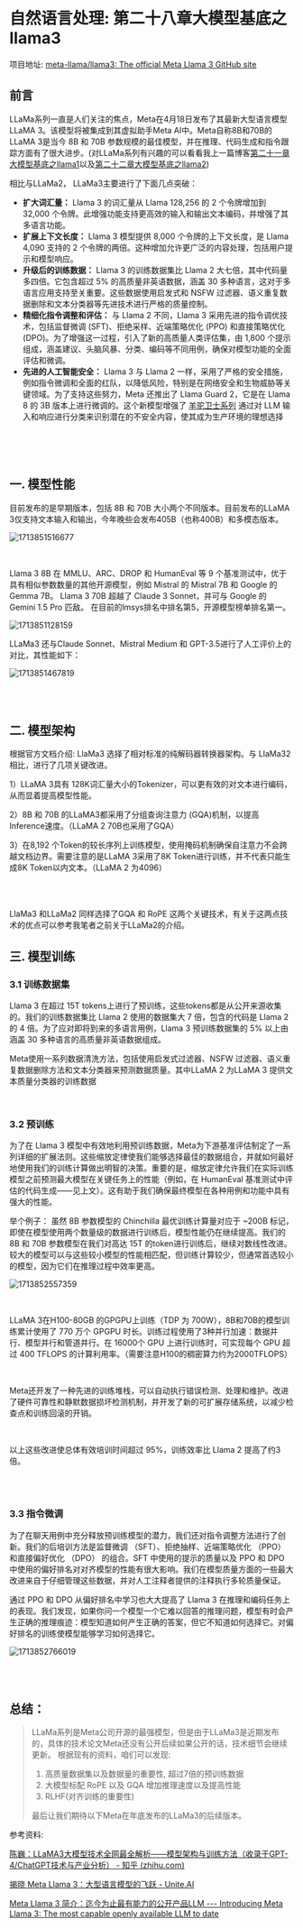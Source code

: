 # 自然语言处理: 第二十八章大模型基底之llama3

项目地址: [meta-llama/llama3: The official Meta Llama 3 GitHub site](https://github.com/meta-llama/llama3)

## 前言

LLaMa系列一直是人们关注的焦点，Meta在4月18日发布了其最新大型语言模型 LLaMA 3。该模型将被集成到其虚拟助手Meta AI中。Meta自称8B和70B的LLaMA 3是当今 8B 和 70B 参数规模的最佳模型，并在推理、代码生成和指令跟踪方面有了很大进步。(对LLaMa系列有兴趣的可以看看我上一篇博客[第二十一章大模型基底之llama1](https://blog.csdn.net/victor_manches/article/details/137017314?spm=1001.2014.3001.5501)以及[第二十二章大模型基底之llama2](https://blog.csdn.net/victor_manches/article/details/137328572?csdn_share_tail=%7B%22type%22%3A%22blog%22%2C%22rType%22%3A%22article%22%2C%22rId%22%3A%22137328572%22%2C%22source%22%3A%22victor_manches%22%7D))

相比与LLaMa2， LLaMa3主要进行了下面几点突破：

* **扩大词汇量：** Llama 3 的词汇量从 Llama 128,256 的 2 个令牌增加到 32,000 个令牌。此增强功能支持更高效的输入和输出文本编码，并增强了其多语言功能。
* **扩展上下文长度：** Llama 3 模型提供 8,000 个令牌的上下文长度，是 Llama 4,090 支持的 2 个令牌的两倍。这种增加允许更广泛的内容处理，包括用户提示和模型响应。
* **升级后的训练数据：** Llama 3 的训练数据集比 Llama 2 大七倍，其中代码量多四倍。它包含超过 5% 的高质量非英语数据，涵盖 30 多种语言，这对于多语言应用支持至关重要。这些数据使用启发式和 NSFW 过滤器、语义重复数据删除和文本分类器等先进技术进行严格的质量控制。
* **精细化指令调整和评估：** 与 Llama 2 不同，Llama 3 采用先进的指令调优技术，包括监督微调 (SFT)、拒绝采样、近端策略优化 (PPO) 和直接策略优化 (DPO)。为了增强这一过程，引入了新的高质量人类评估集，由 1,800 个提示组成，涵盖建议、头脑风暴、分类、编码等不同用例，确保对模型功能的全面评估和微调。
* **先进的人工智能安全：** Llama 3 与 Llama 2 一样，采用了严格的安全措施，例如指令微调和全面的红队，以降低风险，特别是在网络安全和生物威胁等关键领域。为了支持这些努力，Meta 还推出了 Llama Guard 2，它是在 Llama 8 的 3B 版本上进行微调的。这个新模型增强了 [羊驼卫士系列](https://ai.meta.com/research/publications/llama-guard-llm-based-input-output-safeguard-for-human-ai-conversations/) 通过对 LLM 输入和响应进行分类来识别潜在的不安全内容，使其成为生产环境的理想选择

<br />

<br />

<br />

## 一. 模型性能

目前发布的是早期版本，包括 8B 和 70B 大小两个不同版本。目前发布的LLaMA 3仅支持文本输入和输出，今年晚些会发布405B（也称400B）和多模态版本。

![1713851516677](image/28_llama3/1713851516677.png)

<br />

Llama 3 8B 在 MMLU、ARC、DROP 和 HumanEval 等 9 个基准测试中，优于具有相似参数数量的其他开源模型，例如 Mistral 的 Mistral 7B 和 Google 的 Gemma 7B。 Llama 3 70B 超越了 Claude 3 Sonnet，并可与 Google 的 Gemini 1.5 Pro 匹敌。 在目前的lmsys排名中排名第5，开源模型榜单排名第一。

![1713851128159](image/28_llama3/1713851128159.png)

LLaMa3 还与Claude Sonnet、Mistral Medium 和 GPT-3.5进行了人工评价上的对比，其性能如下：

![1713851467819](image/28_llama3/1713851467819.png)

<br />

<br />

## 二. 模型架构

根据官方文档介绍: LlaMa3 选择了相对标准的纯解码器转换器架构。与 LlaMa32 相比，进行了几项关键改进。

1）LLaMA 3具有 128K词汇量大小的Tokenizer，可以更有效的对文本进行编码，从而显着提高模型性能。

2）8B 和 70B 的LLaMA3都采用了分组查询注意力 (GQA)机制，以提高Inference速度。（LLaMA 2 70B也采用了GQA）

3）在8,192 个Token的较长序列上训练模型，使用掩码机制确保自注意力不会跨越文档边界。需要注意的是LLaMA 3采用了8K Token进行训练，并不代表只能生成8K Token以内文本。（LLaMA 2 为4096）

<br />

<br />

LlaMa3 和LLaMa2 同样选择了GQA 和 RoPE 这两个关键技术，有关于这两点技术的优点可以参考我笔者之前关于LLaMa2的介绍。

## 三. 模型训练

### 3.1 训练数据集

Llama 3 在超过 15T tokens上进行了预训练，这些tokens都是从公开来源收集的。我们的训练数据集比 Llama 2 使用的数据集大 7 倍，包含的代码是 Llama 2 的 4 倍。为了应对即将到来的多语言用例，Llama 3 预训练数据集的 5% 以上由涵盖 30 多种语言的高质量非英语数据组成。

Meta使用一系列数据清洗方法，包括使用启发式过滤器、NSFW 过滤器、语义重复数据删除方法和文本分类器来预测数据质量。其中LLaMA 2 为LLaMA 3 提供文本质量分类器的训练数据

<br />

### 3.2 预训练

为了在 Llama 3 模型中有效地利用预训练数据，Meta为下游基准评估制定了一系列详细的扩展法则。这些缩放定律使我们能够选择最佳的数据组合，并就如何最好地使用我们的训练计算做出明智的决策。重要的是，缩放定律允许我们在实际训练模型之前预测最大模型在关键任务上的性能（例如，在 HumanEval 基准测试中评估的代码生成——见上文）。这有助于我们确保最终模型在各种用例和功能中具有强大的性能。

举个例子： 虽然 8B 参数模型的 Chinchilla 最优训练计算量对应于 ~200B 标记，即使在模型使用两个数量级的数据进行训练后，模型性能仍在继续提高。我们的 8B 和 70B 参数模型在我们对高达 15T 的token进行训练后，继续对数线性改进。较大的模型可以与这些较小模型的性能相匹配，但训练计算较少，但通常首选较小的模型，因为它们在推理过程中效率更高。

![1713852557359](image/28_llama3/1713852557359.png)

<br />

LLaMA 3在H100-80GB 的GPGPU上训练（TDP 为 700W），8B和70B的模型训练累计使用了 770 万个 GPGPU 时长。训练过程使用了3种并行加速：数据并行、模型并行和管道并行。在 16000个 GPU 上进行训练时，可实现每个 GPU 超过 400 TFLOPS 的计算利用率。（需要注意H100的稠密算力约为2000TFLOPS）

<br />

Meta还开发了一种先进的训练堆栈，可以自动执行错误检测、处理和维护。改进了硬件可靠性和静默数据损坏检测机制，并开发了新的可扩展存储系统，以减少检查点和训练回滚的开销。

<br />

以上这些改进使总体有效培训时间超过 95%，训练效率比 Llama 2 提高了约3倍。

<br />

<br />

### 3.3 指令微调

为了在聊天用例中充分释放预训练模型的潜力，我们还对指令调整方法进行了创新。我们的后培训方法是监督微调 （SFT）、拒绝抽样、近端策略优化 （PPO） 和直接偏好优化 （DPO） 的组合。SFT 中使用的提示的质量以及 PPO 和 DPO 中使用的偏好排名对对齐模型的性能有很大影响。我们在模型质量方面的一些最大改进来自于仔细管理这些数据，并对人工注释者提供的注释执行多轮质量保证。

通过 PPO 和 DPO 从偏好排名中学习也大大提高了 Llama 3 在推理和编码任务上的表现。我们发现，如果你问一个模型一个它难以回答的推理问题，模型有时会产生正确的推理痕迹：模型知道如何产生正确的答案，但它不知道如何选择它。对偏好排名的训练使模型能够学习如何选择它。

![1713852766019](image/28_llama3/1713852766019.png)

<br />

<br />

## 总结：

> LLaMa系列是Meta公司开源的最强模型，但是由于LLaMa3是近期发布的，具体的技术论文Meta还没有公开后续如果公开的话，技术细节会继续更新。 根据现有的资料，咱们可以发现:
>
> 1. 高质量数据集以及数据量的重要性, 超过7倍的预训练数据
> 2. 大模型标配 RoPE 以及 GQA 增加推理速度以及提高性能
> 3. RLHF(对齐训练的重要性)
>
> 最后让我们期待以下Meta在年底发布的LLaMa3的后续版本。

参考资料:

[陈巍：LLaMA3大模型技术全网最全解析——模型架构与训练方法（收录于GPT-4/ChatGPT技术与产业分析） - 知乎 (zhihu.com)](https://zhuanlan.zhihu.com/p/693323342)

[揭晓 Meta Llama 3：大型语言模型的飞跃 - Unite.AI](https://www.unite.ai/zh-CN/%E6%8E%A8%E5%87%BA-Meta-llama-3-%E5%A4%A7%E5%9E%8B%E8%AF%AD%E8%A8%80%E6%A8%A1%E5%9E%8B%E7%9A%84%E4%B8%80%E6%AC%A1%E9%A3%9E%E8%B7%83/)

[Meta Llama 3 简介：迄今为止最有能力的公开产品LLM --- Introducing Meta Llama 3: The most capable openly available LLM to date](https://ai.meta.com/blog/meta-llama-3/)
